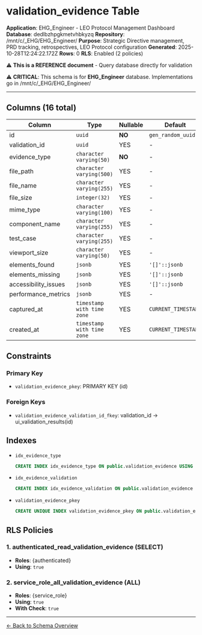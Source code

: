 # validation_evidence Table

**Application**: EHG_Engineer - LEO Protocol Management Dashboard
**Database**: dedlbzhpgkmetvhbkyzq
**Repository**: /mnt/c/_EHG/EHG_Engineer/
**Purpose**: Strategic Directive management, PRD tracking, retrospectives, LEO Protocol configuration
**Generated**: 2025-10-28T12:24:22.172Z
**Rows**: 0
**RLS**: Enabled (2 policies)

⚠️ **This is a REFERENCE document** - Query database directly for validation

⚠️ **CRITICAL**: This schema is for **EHG_Engineer** database. Implementations go in /mnt/c/_EHG/EHG_Engineer/

---

## Columns (16 total)

| Column | Type | Nullable | Default | Description |
|--------|------|----------|---------|-------------|
| id | `uuid` | **NO** | `gen_random_uuid()` | - |
| validation_id | `uuid` | YES | - | - |
| evidence_type | `character varying(50)` | **NO** | - | - |
| file_path | `character varying(500)` | YES | - | - |
| file_name | `character varying(255)` | YES | - | - |
| file_size | `integer(32)` | YES | - | - |
| mime_type | `character varying(100)` | YES | - | - |
| component_name | `character varying(255)` | YES | - | - |
| test_case | `character varying(255)` | YES | - | - |
| viewport_size | `character varying(50)` | YES | - | - |
| elements_found | `jsonb` | YES | `'[]'::jsonb` | - |
| elements_missing | `jsonb` | YES | `'[]'::jsonb` | - |
| accessibility_issues | `jsonb` | YES | `'[]'::jsonb` | - |
| performance_metrics | `jsonb` | YES | - | - |
| captured_at | `timestamp with time zone` | YES | `CURRENT_TIMESTAMP` | - |
| created_at | `timestamp with time zone` | YES | `CURRENT_TIMESTAMP` | - |

## Constraints

### Primary Key
- `validation_evidence_pkey`: PRIMARY KEY (id)

### Foreign Keys
- `validation_evidence_validation_id_fkey`: validation_id → ui_validation_results(id)

## Indexes

- `idx_evidence_type`
  ```sql
  CREATE INDEX idx_evidence_type ON public.validation_evidence USING btree (evidence_type)
  ```
- `idx_evidence_validation`
  ```sql
  CREATE INDEX idx_evidence_validation ON public.validation_evidence USING btree (validation_id)
  ```
- `validation_evidence_pkey`
  ```sql
  CREATE UNIQUE INDEX validation_evidence_pkey ON public.validation_evidence USING btree (id)
  ```

## RLS Policies

### 1. authenticated_read_validation_evidence (SELECT)

- **Roles**: {authenticated}
- **Using**: `true`

### 2. service_role_all_validation_evidence (ALL)

- **Roles**: {service_role}
- **Using**: `true`
- **With Check**: `true`

---

[← Back to Schema Overview](../database-schema-overview.md)

